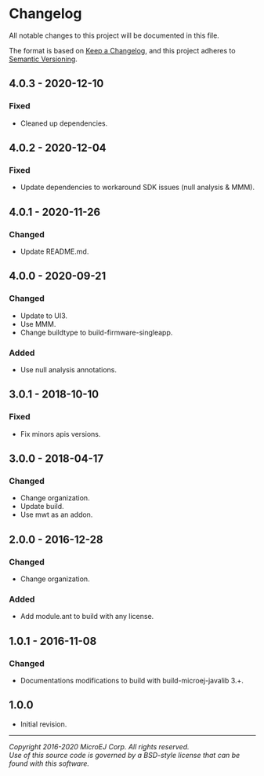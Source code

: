 # Changelog

All notable changes to this project will be documented in this file.

The format is based on [Keep a Changelog](https://keepachangelog.com/en/1.0.0/),
and this project adheres to [Semantic Versioning](https://semver.org/spec/v2.0.0.html).

## 4.0.3 - 2020-12-10

### Fixed

- Cleaned up dependencies.

## 4.0.2 - 2020-12-04

### Fixed

- Update dependencies to workaround SDK issues (null analysis & MMM).

## 4.0.1 - 2020-11-26

### Changed

- Update README.md.

## 4.0.0 - 2020-09-21

### Changed

- Update to UI3.
- Use MMM.
- Change buildtype to build-firmware-singleapp.

### Added

  - Use null analysis annotations.

## 3.0.1 - 2018-10-10

### Fixed

- Fix minors apis versions.

## 3.0.0 - 2018-04-17

### Changed

- Change organization.
- Update build.
- Use mwt as an addon.

## 2.0.0 - 2016-12-28

### Changed

- Change organization.

### Added

- Add module.ant to build with any license.

## 1.0.1 - 2016-11-08

### Changed

- Documentations modifications to build with build-microej-javalib 3.+.

## 1.0.0

- Initial revision.

---  
_Copyright 2016-2020 MicroEJ Corp. All rights reserved._  
_Use of this source code is governed by a BSD-style license that can be found with this software._  